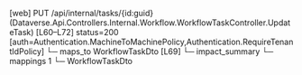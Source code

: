 [web] PUT /api/internal/tasks/{id:guid}  (Dataverse.Api.Controllers.Internal.Workflow.WorkflowTaskController.UpdateTask)  [L60–L72] status=200 [auth=Authentication.MachineToMachinePolicy,Authentication.RequireTenantIdPolicy]
  └─ maps_to WorkflowTaskDto [L69]
  └─ impact_summary
    └─ mappings 1
      └─ WorkflowTaskDto

